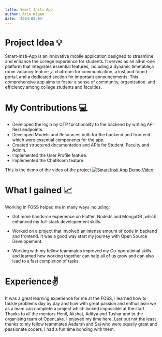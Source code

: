 ```yaml
---
title: Smart Insti App
author: Arin Nigam
date: '2024-03-04'
---
```


# Project Idea 💡

Smart-Insti-App is an innovative mobile application designed to streamline and enhance the college experience for students. It serves as an all-in-one platform that integrates essential features, including a dynamic timetable,a room vacancy feature ,a chatroom for communication, a lost and found portal, and a dedicated section for important announcements. This comprehensive app aims to foster a sense of community, organization, and efficiency among college students and faculties.

# My Contributions 💻

- Developed the login by OTP functionality to the backend by writing API Rest endpoints.
- Developed Models and Resources both for the backend and frontend which were essential components for the app. 
- Created structured documentation and APIs for Student, Faculty and Admin.
- Implemented the User Profile feature.
- Implemented  the ChatRoom feature.

This is the demo of the video of the project
[![Smart Insti App Demo Video](https://img.youtube.com/vi/MHpZLtBzwho/0.jpg)](https://www.youtube.com/watch?v=MHpZLtBzwho)

# What I gained 📈

Working in FOSS helped me in many ways including:

- Got more hands-on experience on Flutter, NodeJs and MongoDB ,which enhanced my full-stack developement skills.

- Worked on a project that involved an intense amount of code in backend and frontend. It was a good way start my journey with Open Source Developement.

- Working with my fellow teammates improved my Co-operational skills and learned how working together can help all of us grow and can also lead to a fast completion of tasks.


# Experience✌️ 
It was a great learning experience for me at the FOSS, I learned how to tackle problems day by day and how with great passion and enthusiasm we as a team can complete a project which looked impossible at the start. Thanks to all the mentors  Henil, Akshat, Aditya and Tushar and to the organising team of OpenLake. I enjoyed my time here, Last but not the least thanks to my fellow teammates Aadarsh and Sai who were equally great and passionate coders, I had a fun time bonding with them.
